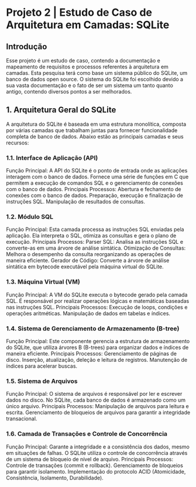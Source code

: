 # Projeto 2 | Estudo de Caso de Arquitetura em Camadas: SQLite
## Introdução
Esse projeto é um estudo de caso, contendo a documentação e mapeamento de requisitos e processos referentes à arquitetura em camadas. Esta pesquisa terá como base um sistema público do SQLite, um banco de dados open source.
O sistema do SQLite foi escolhido devido a sua vasta documentação e o fato de ser um sistema um tanto quanto antigo, contendo diversos pontos a ser melhorados.
## 1. Arquitetura Geral do SQLite
  A arquitetura do SQLite é baseada em uma estrutura monolítica, composta por várias camadas que trabalham juntas para fornecer funcionalidade completa de banco de dados. Abaixo estão as principais camadas e seus recursos:

### 1.1. Interface de Aplicação (API)
Função Principal: A API do SQLite é o ponto de entrada onde as aplicações interagem com o banco de dados. Fornece uma série de funções em C que permitem a execução de comandos SQL e o gerenciamento de conexões com o banco de dados.
Principais Processos:
Abertura e fechamento de conexões com o banco de dados.
Preparação, execução e finalização de instruções SQL.
Manipulação de resultados de consultas.
### 1.2. Módulo SQL
Função Principal: Esta camada processa as instruções SQL enviadas pela aplicação. Ela interpreta o SQL, otimiza as consultas e gera o plano de execução.
Principais Processos:
Parser SQL: Analisa as instruções SQL e converte-as em uma árvore de análise sintática.
Otimização de Consultas: Melhora o desempenho da consulta reorganizando as operações de maneira eficiente.
Gerador de Código: Converte a árvore de análise sintática em bytecode executável pela máquina virtual do SQLite.
### 1.3. Máquina Virtual (VM)
Função Principal: A VM do SQLite executa o bytecode gerado pela camada SQL. É responsável por realizar operações lógicas e matemáticas baseadas nas instruções SQL.
Principais Processos:
Execução de loops, condições e operações aritméticas.
Manipulação de dados em tabelas e índices.
### 1.4. Sistema de Gerenciamento de Armazenamento (B-tree)
Função Principal: Este componente gerencia a estrutura de armazenamento do SQLite, que utiliza árvores B (B-trees) para organizar dados e índices de maneira eficiente.
Principais Processos:
Gerenciamento de páginas de disco.
Inserção, atualização, deleção e leitura de registros.
Manutenção de índices para acelerar buscas.
### 1.5. Sistema de Arquivos
Função Principal: O sistema de arquivos é responsável por ler e escrever dados no disco. No SQLite, cada banco de dados é armazenado como um único arquivo.
Principais Processos:
Manipulação de arquivos para leitura e escrita.
Gerenciamento de bloqueios de arquivos para garantir a integridade transacional.
### 1.6. Camada de Transações e Controle de Concorrência
Função Principal: Garante a integridade e a consistência dos dados, mesmo em situações de falhas. O SQLite utiliza o controle de concorrência através de um sistema de bloqueio de nível de arquivo.
Principais Processos:
Controle de transações (commit e rollback).
Gerenciamento de bloqueios para garantir isolamento.
Implementação do protocolo ACID (Atomicidade, Consistência, Isolamento, Durabilidade).
